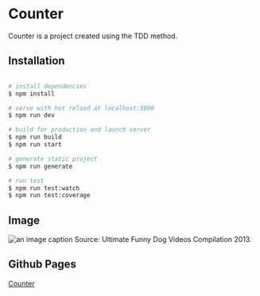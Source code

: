 # Counter

Counter is a project created using the TDD method.

## Installation

```bash

# install dependencies
$ npm install

# serve with hot reload at localhost:3000
$ npm run dev

# build for production and launch server
$ npm run build
$ npm run start

# generate static project
$ npm run generate

# run test
$ npm run test:watch
$ npm run test:coverage
```
## Image
![an image caption Source: Ultimate Funny Dog Videos Compilation 2013.](https://i.postimg.cc/bv2H8MXF/Captura-de-Tela-2022-02-19-a-s-11-19-49.png)

## Github Pages
[Counter]( https://daasc.github.io/Counter/)

